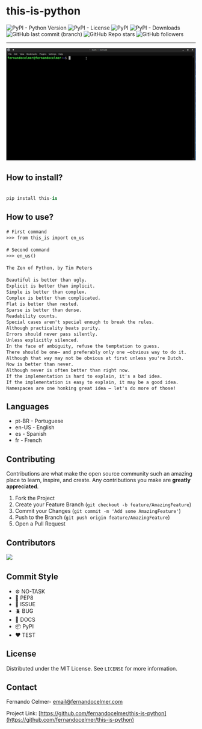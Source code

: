 # this-is-python

![PyPI - Python Version](https://img.shields.io/pypi/pyversions/this-is?style=flat-square)
![PyPI - License](https://img.shields.io/pypi/l/this-is?style=flat-square)
![PyPI](https://img.shields.io/pypi/v/this-is?style=flat-square)
![PyPI - Downloads](https://img.shields.io/pypi/dm/this-is?style=flat-square)
![GitHub last commit (branch)](https://img.shields.io/github/last-commit/FernandoCelmer/this-is-python/master?style=flat-square)
![GitHub Repo stars](https://img.shields.io/github/stars/FernandoCelmer/this-is-python?style=flat-square)
![GitHub followers](https://img.shields.io/github/followers/FernandoCelmer?style=flat-square)

---

<img src="https://raw.githubusercontent.com/FernandoCelmer/this-is-python/master/docs/install.gif">

## How to install?
```python

pip install this-is

```

## How to use?

```
# First command
>>> from this_is import en_us

# Second command
>>> en_us()

The Zen of Python, by Tim Peters

Beautiful is better than ugly.
Explicit is better than implicit.
Simple is better than complex.
Complex is better than complicated.
Flat is better than nested.
Sparse is better than dense.
Readability counts.
Special cases aren't special enough to break the rules.
Although practicality beats purity.
Errors should never pass silently.
Unless explicitly silenced.
In the face of ambiguity, refuse the temptation to guess.
There should be one– and preferably only one –obvious way to do it.
Although that way may not be obvious at first unless you're Dutch.
Now is better than never.
Although never is often better than right now.
If the implementation is hard to explain, it's a bad idea.
If the implementation is easy to explain, it may be a good idea.
Namespaces are one honking great idea – let's do more of those!
```

## Languages
- pt-BR - Portuguese
- en-US - English
- es - Spanish
- fr - French

<!-- CONTRIBUTING -->
## Contributing

Contributions are what make the open source community such an amazing place to learn, inspire, and create. Any contributions you make are **greatly appreciated**.

1. Fork the Project
2. Create your Feature Branch (`git checkout -b feature/AmazingFeature`)
3. Commit your Changes (`git commit -m 'Add some AmazingFeature'`)
4. Push to the Branch (`git push origin feature/AmazingFeature`)
5. Open a Pull Request

## Contributors

<a href="https://github.com/FernandoCelmer/this-is-python/graphs/contributors">
  <img src="https://contrib.rocks/image?repo=FernandoCelmer/this-is-python" />
</a>

## Commit Style
- ⚙️ NO-TASK
- 📝 PEP8
- 📌 ISSUE
- 🪲 BUG
- 📘 DOCS
- 📦 PyPI
- ❤️️ TEST

<!-- LICENSE -->
## License

Distributed under the MIT License. See `LICENSE` for more information.

<!-- CONTACT -->
## Contact

Fernando Celmer- email@fernandocelmer.com

Project Link: [https://github.com/fernandocelmer/this-is-python](https://github.com/fernandocelmer/this-is-python)
